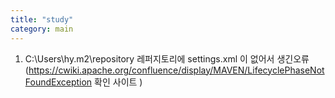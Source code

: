 ```yaml
---
title: "study"
category: main
---
```


1. C:\Users\hy\.m2\repository 레퍼지토리에 settings.xml 이 없어서 생긴오류 (https://cwiki.apache.org/confluence/display/MAVEN/LifecyclePhaseNotFoundException
확인 사이트  )